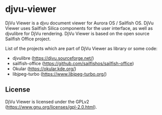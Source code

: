 djvu-viewer
===============
DjVu Viewer is a djvu document viewer for Aurora OS / Sailfish OS. DjVu Viewer uses
Sailfish Silica components for the user interface, as well as djvulibre for DjVu
rendering. DjVu Viewer is based on the open source Sailfish Office project.

List of the projects which are part of DjVu Viewer as library or some code:
- djvulibre (https://djvu.sourceforge.net/)
- sailfish-office (https://github.com/sailfishos/sailfish-office)
- Okular (https://okular.kde.org/)
- libjpeg-turbo (https://www.libjpeg-turbo.org/)

License
-------
DjVu Viewer is licensed under the GPLv2 (https://www.gnu.org/licenses/gpl-2.0.html).

